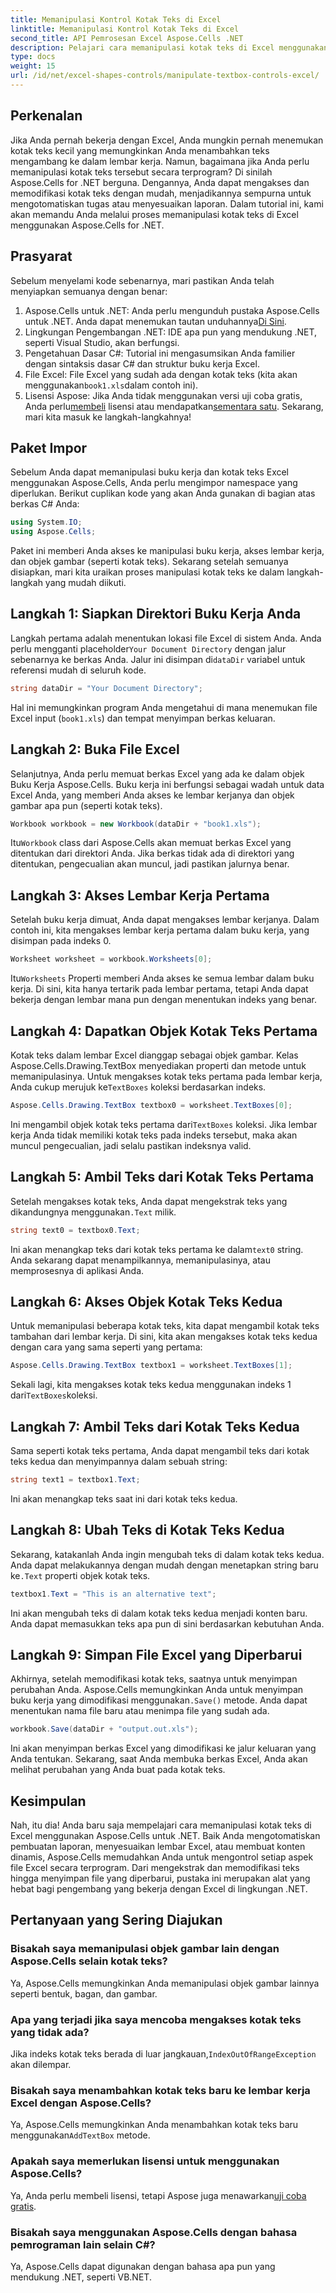 ```yaml
---
title: Memanipulasi Kontrol Kotak Teks di Excel
linktitle: Memanipulasi Kontrol Kotak Teks di Excel
second_title: API Pemrosesan Excel Aspose.Cells .NET
description: Pelajari cara memanipulasi kotak teks di Excel menggunakan Aspose.Cells untuk .NET dengan tutorial langkah demi langkah yang mudah diikuti ini.
type: docs
weight: 15
url: /id/net/excel-shapes-controls/manipulate-textbox-controls-excel/
---
```

## Perkenalan
Jika Anda pernah bekerja dengan Excel, Anda mungkin pernah menemukan kotak teks kecil yang memungkinkan Anda menambahkan teks mengambang ke dalam lembar kerja. Namun, bagaimana jika Anda perlu memanipulasi kotak teks tersebut secara terprogram? Di sinilah Aspose.Cells for .NET berguna. Dengannya, Anda dapat mengakses dan memodifikasi kotak teks dengan mudah, menjadikannya sempurna untuk mengotomatiskan tugas atau menyesuaikan laporan. Dalam tutorial ini, kami akan memandu Anda melalui proses memanipulasi kotak teks di Excel menggunakan Aspose.Cells for .NET.
## Prasyarat
Sebelum menyelami kode sebenarnya, mari pastikan Anda telah menyiapkan semuanya dengan benar:
1.  Aspose.Cells untuk .NET: Anda perlu mengunduh pustaka Aspose.Cells untuk .NET. Anda dapat menemukan tautan unduhannya[Di Sini](https://releases.aspose.com/cells/net/).
2. Lingkungan Pengembangan .NET: IDE apa pun yang mendukung .NET, seperti Visual Studio, akan berfungsi.
3. Pengetahuan Dasar C#: Tutorial ini mengasumsikan Anda familier dengan sintaksis dasar C# dan struktur buku kerja Excel.
4.  File Excel: File Excel yang sudah ada dengan kotak teks (kita akan menggunakan`book1.xls`dalam contoh ini).
5.  Lisensi Aspose: Jika Anda tidak menggunakan versi uji coba gratis, Anda perlu[membeli](https://purchase.aspose.com/buy) lisensi atau mendapatkan[sementara satu](https://purchase.aspose.com/temporary-license/).
Sekarang, mari kita masuk ke langkah-langkahnya!
## Paket Impor
Sebelum Anda dapat memanipulasi buku kerja dan kotak teks Excel menggunakan Aspose.Cells, Anda perlu mengimpor namespace yang diperlukan. Berikut cuplikan kode yang akan Anda gunakan di bagian atas berkas C# Anda:
```csharp
using System.IO;
using Aspose.Cells;
```
Paket ini memberi Anda akses ke manipulasi buku kerja, akses lembar kerja, dan objek gambar (seperti kotak teks).
Sekarang setelah semuanya disiapkan, mari kita uraikan proses manipulasi kotak teks ke dalam langkah-langkah yang mudah diikuti.
## Langkah 1: Siapkan Direktori Buku Kerja Anda
 Langkah pertama adalah menentukan lokasi file Excel di sistem Anda. Anda perlu mengganti placeholder`Your Document Directory` dengan jalur sebenarnya ke berkas Anda. Jalur ini disimpan di`dataDir` variabel untuk referensi mudah di seluruh kode.
```csharp
string dataDir = "Your Document Directory";
```
Hal ini memungkinkan program Anda mengetahui di mana menemukan file Excel input (`book1.xls`) dan tempat menyimpan berkas keluaran.
## Langkah 2: Buka File Excel
Selanjutnya, Anda perlu memuat berkas Excel yang ada ke dalam objek Buku Kerja Aspose.Cells. Buku kerja ini berfungsi sebagai wadah untuk data Excel Anda, yang memberi Anda akses ke lembar kerjanya dan objek gambar apa pun (seperti kotak teks).
```csharp
Workbook workbook = new Workbook(dataDir + "book1.xls");
```
 Itu`Workbook` class dari Aspose.Cells akan memuat berkas Excel yang ditentukan dari direktori Anda. Jika berkas tidak ada di direktori yang ditentukan, pengecualian akan muncul, jadi pastikan jalurnya benar.
## Langkah 3: Akses Lembar Kerja Pertama
Setelah buku kerja dimuat, Anda dapat mengakses lembar kerjanya. Dalam contoh ini, kita mengakses lembar kerja pertama dalam buku kerja, yang disimpan pada indeks 0.
```csharp
Worksheet worksheet = workbook.Worksheets[0];
```
 Itu`Worksheets` Properti memberi Anda akses ke semua lembar dalam buku kerja. Di sini, kita hanya tertarik pada lembar pertama, tetapi Anda dapat bekerja dengan lembar mana pun dengan menentukan indeks yang benar.
## Langkah 4: Dapatkan Objek Kotak Teks Pertama
Kotak teks dalam lembar Excel dianggap sebagai objek gambar. Kelas Aspose.Cells.Drawing.TextBox menyediakan properti dan metode untuk memanipulasinya. Untuk mengakses kotak teks pertama pada lembar kerja, Anda cukup merujuk ke`TextBoxes` koleksi berdasarkan indeks.
```csharp
Aspose.Cells.Drawing.TextBox textbox0 = worksheet.TextBoxes[0];
```
 Ini mengambil objek kotak teks pertama dari`TextBoxes` koleksi. Jika lembar kerja Anda tidak memiliki kotak teks pada indeks tersebut, maka akan muncul pengecualian, jadi selalu pastikan indeksnya valid.
## Langkah 5: Ambil Teks dari Kotak Teks Pertama
 Setelah mengakses kotak teks, Anda dapat mengekstrak teks yang dikandungnya menggunakan`.Text` milik.
```csharp
string text0 = textbox0.Text;
```
 Ini akan menangkap teks dari kotak teks pertama ke dalam`text0` string. Anda sekarang dapat menampilkannya, memanipulasinya, atau memprosesnya di aplikasi Anda.
## Langkah 6: Akses Objek Kotak Teks Kedua
Untuk memanipulasi beberapa kotak teks, kita dapat mengambil kotak teks tambahan dari lembar kerja. Di sini, kita akan mengakses kotak teks kedua dengan cara yang sama seperti yang pertama:
```csharp
Aspose.Cells.Drawing.TextBox textbox1 = worksheet.TextBoxes[1];
```
Sekali lagi, kita mengakses kotak teks kedua menggunakan indeks 1 dari`TextBoxes`koleksi.
## Langkah 7: Ambil Teks dari Kotak Teks Kedua
Sama seperti kotak teks pertama, Anda dapat mengambil teks dari kotak teks kedua dan menyimpannya dalam sebuah string:
```csharp
string text1 = textbox1.Text;
```
Ini akan menangkap teks saat ini dari kotak teks kedua.
## Langkah 8: Ubah Teks di Kotak Teks Kedua
 Sekarang, katakanlah Anda ingin mengubah teks di dalam kotak teks kedua. Anda dapat melakukannya dengan mudah dengan menetapkan string baru ke`.Text` properti objek kotak teks.
```csharp
textbox1.Text = "This is an alternative text";
```
Ini akan mengubah teks di dalam kotak teks kedua menjadi konten baru. Anda dapat memasukkan teks apa pun di sini berdasarkan kebutuhan Anda.
## Langkah 9: Simpan File Excel yang Diperbarui
 Akhirnya, setelah memodifikasi kotak teks, saatnya untuk menyimpan perubahan Anda. Aspose.Cells memungkinkan Anda untuk menyimpan buku kerja yang dimodifikasi menggunakan`.Save()` metode. Anda dapat menentukan nama file baru atau menimpa file yang sudah ada.
```csharp
workbook.Save(dataDir + "output.out.xls");
```
Ini akan menyimpan berkas Excel yang dimodifikasi ke jalur keluaran yang Anda tentukan. Sekarang, saat Anda membuka berkas Excel, Anda akan melihat perubahan yang Anda buat pada kotak teks.
## Kesimpulan
Nah, itu dia! Anda baru saja mempelajari cara memanipulasi kotak teks di Excel menggunakan Aspose.Cells untuk .NET. Baik Anda mengotomatiskan pembuatan laporan, menyesuaikan lembar Excel, atau membuat konten dinamis, Aspose.Cells memudahkan Anda untuk mengontrol setiap aspek file Excel secara terprogram. Dari mengekstrak dan memodifikasi teks hingga menyimpan file yang diperbarui, pustaka ini merupakan alat yang hebat bagi pengembang yang bekerja dengan Excel di lingkungan .NET.
## Pertanyaan yang Sering Diajukan
### Bisakah saya memanipulasi objek gambar lain dengan Aspose.Cells selain kotak teks?
Ya, Aspose.Cells memungkinkan Anda memanipulasi objek gambar lainnya seperti bentuk, bagan, dan gambar.
### Apa yang terjadi jika saya mencoba mengakses kotak teks yang tidak ada?
 Jika indeks kotak teks berada di luar jangkauan,`IndexOutOfRangeException` akan dilempar.
### Bisakah saya menambahkan kotak teks baru ke lembar kerja Excel dengan Aspose.Cells?
 Ya, Aspose.Cells memungkinkan Anda menambahkan kotak teks baru menggunakan`AddTextBox` metode.
### Apakah saya memerlukan lisensi untuk menggunakan Aspose.Cells?
 Ya, Anda perlu membeli lisensi, tetapi Aspose juga menawarkan[uji coba gratis](https://releases.aspose.com/).
### Bisakah saya menggunakan Aspose.Cells dengan bahasa pemrograman lain selain C#?
Ya, Aspose.Cells dapat digunakan dengan bahasa apa pun yang mendukung .NET, seperti VB.NET.